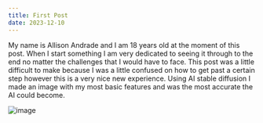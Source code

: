 ```yaml
---
title: First Post
date: 2023-12-10
---
```

My name is Allison Andrade and I am 18 years old at the moment of this post. When I start something I am very dedicated to seeing it through to the end no matter the challenges that I would have to face.
This post was a little difficult to make because I was a little confused on how to get past a certain step however this is a very nice new experience. 
Using AI stable diffusion I made an image with my most basic features and was the most accurate the AI could become.

![image](https://github.com/Allisonxand/Allisons-highlight-pages/assets/143219123/f2e7d705-a955-46af-a61c-ddd826af9469)
